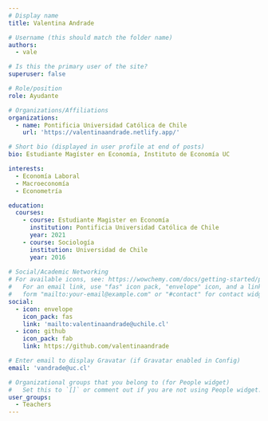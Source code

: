 ```yaml
---
# Display name
title: Valentina Andrade

# Username (this should match the folder name)
authors:
  - vale

# Is this the primary user of the site?
superuser: false

# Role/position
role: Ayudante

# Organizations/Affiliations
organizations:
  - name: Pontificia Universidad Católica de Chile
    url: 'https://valentinaandrade.netlify.app/'

# Short bio (displayed in user profile at end of posts)
bio: Estudiante Magíster en Economía, Instituto de Economía UC

interests:
  - Economía Laboral
  - Macroeconomía
  - Econometría

education:
  courses:
    - course: Estudiante Magister en Economía
      institution: Pontificia Universidad Católica de Chile
      year: 2021
    - course: Sociología
      institution: Universidad de Chile
      year: 2016
      
# Social/Academic Networking
# For available icons, see: https://wowchemy.com/docs/getting-started/page-builder/#icons
#   For an email link, use "fas" icon pack, "envelope" icon, and a link in the
#   form "mailto:your-email@example.com" or "#contact" for contact widget.
social:
  - icon: envelope
    icon_pack: fas
    link: 'mailto:valentinaandrade@uchile.cl'
  - icon: github
    icon_pack: fab
    link: https://github.com/valentinaandrade

# Enter email to display Gravatar (if Gravatar enabled in Config)
email: 'vandrade@uc.cl'

# Organizational groups that you belong to (for People widget)
#   Set this to `[]` or comment out if you are not using People widget.
user_groups:
  - Teachers
---
```

